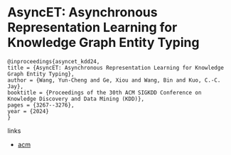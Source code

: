 # AsyncET: Asynchronous Representation Learning for Knowledge Graph Entity Typing

```
@inproceedings{asyncet_kdd24,
title = {AsyncET: Asynchronous Representation Learning for Knowledge Graph Entity Typing},
author = {Wang, Yun-Cheng and Ge, Xiou and Wang, Bin and Kuo, C.-C. Jay},
booktitle = {Proceedings of the 30th ACM SIGKDD Conference on Knowledge Discovery and Data Mining (KDD)},
pages = {3267--3276},
year = {2024}
}
```

links
- [acm](https://dl.acm.org/doi/10.1145/3637528.3671832)
